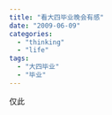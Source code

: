 ```yaml
---
title: "看大四毕业晚会有感"
date: "2009-06-09"
categories: 
  - "thinking"
  - "life"
tags: 
  - "大四毕业"
  - "毕业"
---
```


仅此
